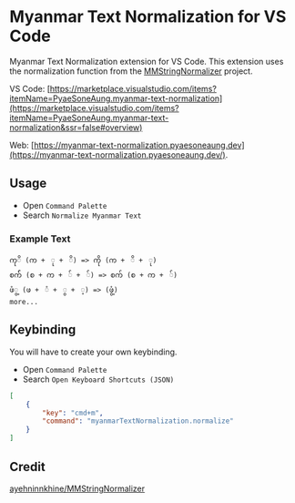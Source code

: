 # Myanmar Text Normalization for VS Code

Myanmar Text Normalization extension for VS Code. This extension uses the normalization function from the [MMStringNormalizer](https://github.com/ayehninnkhine/MMStringNormalizer) project.

VS Code: [https://marketplace.visualstudio.com/items?itemName=PyaeSoneAung.myanmar-text-normalization](https://marketplace.visualstudio.com/items?itemName=PyaeSoneAung.myanmar-text-normalization&ssr=false#overview)

Web: [https://myanmar-text-normalization.pyaesoneaung.dev](https://myanmar-text-normalization.pyaesoneaung.dev/).

## Usage

- Open `Command Palette`
- Search `Normalize Myanmar Text`

### Example Text

```
ကုိ (က +  ု +  ိ) => ကို (က +  ိ +  ု)
စက်် (စ +​ က +​  ် +  ်) => စက် (စ +​ က +​  ်)
ဖံွ့ (ဖ +  ံ +  ွ +  ့) => (ဖွံ့)
more...
```

## Keybinding

You will have to create your own keybinding.

- Open `Command Palette`
- Search `Open Keyboard Shortcuts (JSON)`

```json
[
    {
        "key": "cmd+m",
        "command": "myanmarTextNormalization.normalize"
    }
]
```

## Credit

[ayehninnkhine/MMStringNormalizer](https://github.com/ayehninnkhine/MMStringNormalizer)